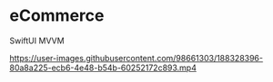 # eCommerce

SwiftUI MVVM



https://user-images.githubusercontent.com/98661303/188328396-80a8a225-ecb6-4e48-b54b-60252172c893.mp4

